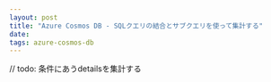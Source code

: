 ```yaml
---
layout: post
title: "Azure Cosmos DB - SQLクエリの結合とサブクエリを使って集計する"
date: 
tags: azure-cosmos-db
---
```



// todo: 条件にあうdetailsを集計する


